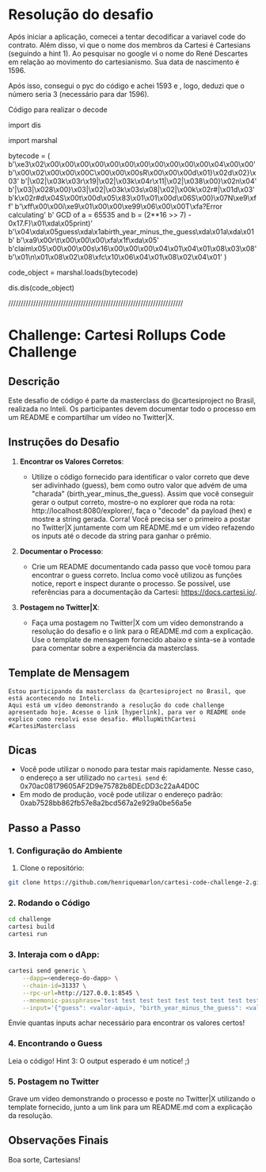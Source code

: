 # Resolução do desafio

Após iniciar a aplicação, comecei a tentar decodificar a variavel code do contrato. Além disso, vi que o nome dos membros da Cartesi é Cartesians (seguindo a hint 1). Ao pesquisar no google vi o nome do René Descartes em relação ao movimento do cartesianismo. Sua data de nascimento é 1596. 

Após isso, consegui o pyc do código e achei 1593 e , logo, deduzi que o número seria 3 (necessário para dar 1596).

Código para realizar o decode

import dis

import marshal

bytecode = (
    b'\xe3\x02\x00\x00\x00\x00\x00\x00\x00\x00\x00\x00\x00\x04\x00\x00'
    b'\x00\x02\x00\x00\x00C\x00\x00\x00sR\x00\x00\x00d\x01}\x02d\x02}\x03'
    b'|\x02|\x03k\x03r\x19|\x02|\x03k\x04r\x11|\x02|\x038\x00}\x02n\x04'
    b'|\x03|\x028\x00}\x03|\x02|\x03k\x03s\x08|\x02|\x00k\x02r#|\x01d\x03'
    b'k\x02r#d\x04S\x00t\x00d\x05\x83\x01\x01\x00d\x06S\x00)\x07N\xe9\xff'
    b'\xff\x00\x00i\xe9\x01\x00\x00\xe99\x06\x00\x00T\xfa?Error calculating'
    b' GCD of a = 65535 and b = (2**16 >> 7) - 0x17.F)\x01\xda\x05print)'
    b'\x04\xda\x05guess\xda\x1abirth_year_minus_the_guess\xda\x01a\xda\x01b'
    b'\xa9\x00r\t\x00\x00\x00\xfa\x1f<ipython-input-27-d329bfeabe88>\xda\x05'
    b'claim\x05\x00\x00\x00s\x16\x00\x00\x00\x04\x01\x04\x01\x08\x03\x08'
    b'\x01\n\x01\x08\x02\x08\xfc\x10\x06\x04\x01\x08\x02\x04\x01'
)

code_object = marshal.loads(bytecode)

dis.dis(code_object)



//////////////////////////////////////////////////////////////////////


# Challenge: Cartesi Rollups Code Challenge

## Descrição

Este desafio de código é parte da masterclass do @cartesiproject no Brasil, realizada no Inteli. Os participantes devem documentar todo o processo em um README e compartilhar um vídeo no Twitter|X.

## Instruções do Desafio

1.  **Encontrar os Valores Corretos**:
    
    -   Utilize o código fornecido para identificar o valor correto que deve ser adivinhado (guess), bem como outro valor que advém de uma "charada" (birth_year_minus_the_guess). Assim que você conseguir gerar o output correto, mostre-o no explorer que roda na rota: http://localhost:8080/explorer/, faça o "decode" da payload (hex) e mostre a string gerada. Corra! Você precisa ser o primeiro a postar no Twitter|X juntamente com um README.md e um vídeo refazendo os inputs até o decode da string para ganhar o prêmio.

2.  **Documentar o Processo**:
    
    -   Crie um README documentando cada passo que você tomou para encontrar o guess correto. Inclua como você utilizou as funções notice, report e inspect durante o processo. Se possível, use referências para a documentação da Cartesi: https://docs.cartesi.io/.

3.  **Postagem no Twitter|X**:
    
    -   Faça uma postagem no Twitter|X com um vídeo demonstrando a resolução do desafio e o link para o README.md com a explicação. Use o template de mensagem fornecido abaixo e sinta-se à vontade para comentar sobre a experiência da masterclass.


## Template de Mensagem
```text
Estou participando da masterclass da @cartesiproject no Brasil, que está acontecendo no Inteli. 
Aqui está um vídeo demonstrando a resolução do code challenge apresentado hoje. Acesse o link [hyperlink], para ver o README onde explico como resolvi esse desafio. #RollupWithCartesi #CartesiMasterclass
```

## Dicas

-   Você pode utilizar o nonodo para testar mais rapidamente. Nesse caso, o endereço a ser utilizado no `cartesi send` é: 0x70ac08179605AF2D9e75782b8DEcDD3c22aA4D0C
-   Em modo de produção, você pode utilizar o endereço padrão: 0xab7528bb862fb57e8a2bcd567a2e929a0be56a5e

## Passo a Passo

### 1. Configuração do Ambiente

1.  Clone o repositório:
    
```bash
git clone https://github.com/henriquemarlon/cartesi-code-challenge-2.git
```

### 2. Rodando o Código

```bash
cd challenge
cartesi build
cartesi run
```

### 3. Interaja com o dApp:

```bash
cartesi send generic \
    --dapp=<endereço-do-dapp> \
    --chain-id=31337 \
    --rpc-url=http://127.0.0.1:8545 \
    --mnemonic-passphrase='test test test test test test test test test test test junk' \
    --input='{"guess": <valor-aqui>, "birth_year_minus_the_guess": <valor-aqui>}'
```

Envie quantas inputs achar necessário para encontrar os valores certos!

### 4. Encontrando o Guess

Leia o código!
Hint 3: O output esperado é um notice! ;)

### 5. Postagem no Twitter

Grave um vídeo demonstrando o processo e poste no Twitter|X utilizando o template fornecido, junto a um link para um README.md com a explicação da resolução.

## Observações Finais

Boa sorte, Cartesians!
